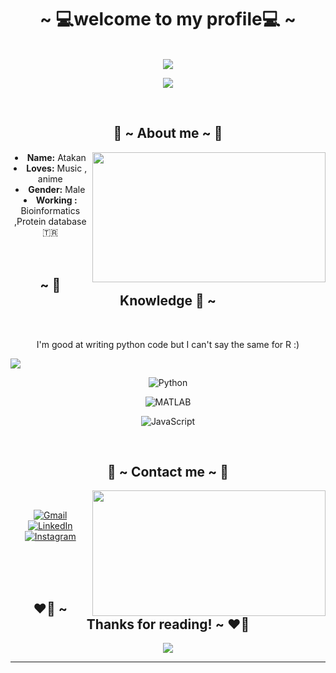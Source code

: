 <body>
  <center>
<h1 align="center">~  💻welcome to my profile💻 ~</h1>
<br>
<div align="center">
<!-- <a href="https://discord.com/users/320157051894366208" > -->
  <a href="https://laby.net/@liebesschwur" >
   <img src="https://lanyard.cnrad.dev/api/320157051894366208?idleMessage=Cause,%20baby,%20tonight%20we're%20beautiful%20now&animated=true&theme=dark&borderRadius=20&hideBadges=true&hideDiscrim=true&bg=212121"  />
  </a>
  <br>

  
  ![](https://komarev.com/ghpvc/?username=soundofsorrow&style=flat-square)
</div>
 <br>
    <div align="center">
<!-- <img src="https://imgur.com/gallery/GZdenxu"> -->
      </div>
<div>
<h2 align="center"> 🐲 ~ About me ~ 🐲 </h2>
  <div align="center">
<img src="https://64.media.tumblr.com/f095b7622427bf73bcfcf94f73d9f949/07ee696c76797ef2-4a/s540x810/4dd57efb0f85d6e01ab1eda3d5a8d6e4e2ca808e.gif" align="right" width="373.5px" height="208.5px">
  </div>
<li>
 <b>Name:</b> Atakan
</li>
<li>
<b>Loves:</b> Music , anime
</li>
<li>
<b>Gender:</b> Male
</li>
</li>
<li>
<b>Working :</b> Bioinformatics ,Protein database
</li>
    🇹🇷
<br><br><br>
</div>
<div>
  <h2 align="center">            ~ 📇 Knowledge 📇 ~</h2>
 <br>

  I'm good at writing python code but I can't say the same for R :)
<div>
  </a>
<p align="left"><img src="https://camo.githubusercontent.com/5e4465b59e49cbaad93cb118deb6612491d4ef5a3064ca14b964c9b62a813830/68747470733a2f2f696d672e736869656c64732e696f2f62616467652f2d5253747564696f2d3030303f7374796c653d666f722d7468652d6261646765266c6f676f3d7273747564696f"/>
    </div>
  
  ![Python](https://img.shields.io/badge/Python-FFD43B?style=for-the-badge&logo=python&logoColor=blue)
</div>

  ![MATLAB](https://img.shields.io/badge/MATLAB-D16432?style=for-the-badge&logo=M&logoColor=white)
 </div>
 
  ![JavaScript](https://img.shields.io/badge/JavaScript-323330?style=for-the-badge&logo=javascript&logoColor=F7DF1E)
</p>
<br>
<h2 align="center">           📝 ~ Contact me ~ 📝</h2>
  <div align="center">
<img src="https://64.media.tumblr.com/3d988c2767556d40be675ab4e8f83b42/eaf3dcd0c504a36a-f6/s1280x1920/5d15fad20a719938e8a4767537602b30bbeacbcf.jpg" align="right" width="373.5px" height="200.5px">
  </div>
<br>

  [![Gmail](https://img.shields.io/badge/Gmail-D14836?style=for-the-badge&logo=gmail&logoColor=white)](mailto://atakan.topal6620@gop.edu.tr)
  [![LinkedIn](https://img.shields.io/badge/LinkedIn-0077B5?style=for-the-badge&logo=linkedin&logoColor=white)](https://www.linkedin.com/in/mbglab/)
  [![Instagram](https://img.shields.io/badge/Instagram-E4405F?style=for-the-badge&logo=instagram&logoColor=white)](https://www.instagram.com/mbglab/)
 
 <br>
 
</div>
<br>
<div>


<br>
  <h2 align="center">❤️‍🔥 ~ Thanks for reading! ~ ❤️‍🔥 </h2>
<div align="center">
<img src="https://64.media.tumblr.com/4674c8ecc9c222cbd82514e1a7f25c05/b18a18f350c9fd88-32/s1280x1920/7263339c449fa26cac10c38abe5a9c01eb09e0e3.gif">
</div>
<hr>
</div>
</div>
    </center>
</body>
